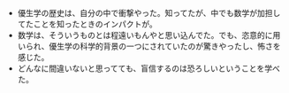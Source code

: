 - 優生学の歴史は、自分の中で衝撃やった。知ってたが、中でも数学が加担してたことを知ったときのインパクトが。
- 数学は、そういうものとは程遠いもんやと思い込んでた。でも、恣意的に用いられ、優生学の科学的背景の一つにされていたのが驚きやったし、怖さを感じた。
- どんなに間違いないと思ってても、盲信するのは恐ろしいということを学べた。